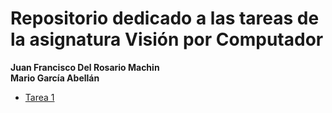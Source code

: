 # Repositorio dedicado a las tareas de la asignatura Visión por Computador
**Juan Francisco Del Rosario Machin**  
**Mario García Abellán**  
- [Tarea 1](VC_P1/README.md)

